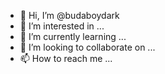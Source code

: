 - 👋 Hi, I’m @budaboydark
- 👀 I’m interested in ...
- 🌱 I’m currently learning ...
- 💞️ I’m looking to collaborate on ...
- 📫 How to reach me ...

<!---
budaboydark/budaboydark is a ✨ special ✨ repository because its `README.md` (this file) appears on your GitHub profile.
You can click the Preview link to take a look at your changes.
--->
